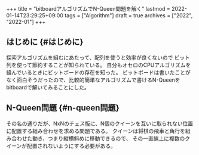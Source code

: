 +++
title = "bitboardアルゴリズムでN-Queen問題を解く"
lastmod = 2022-01-14T23:29:25+09:00
tags = ["Algorithm"]
draft = true
archives = ["2022", "2022-01"]
+++

## はじめに {#はじめに}

探索アルゴリズムを組むにあたって、配列を使うと効率が良くないので
ビット列を使って節約することが知られている。
自分もオセロのCPUアルゴリズムを組んでいるときにビットボードの存在を知った。
ビットボードは書いたことがなく面白そうだったので、比較的簡単なアルゴリズムで書けるN-Queenをbitboardで解いてみることにした。


## N-Queen問題 {#n-queen問題}

その名の通りだが、NxNのチェス版に、N個のクイーンを互いに取られない位置に配置する組み合わせを求める問題である。
クイーンは将棋の飛車と角行を組み合わせた動き、つまり縦横斜めに移動できるので、
その一直線上に複数のクイーンが配置されないようにする必要がある。
